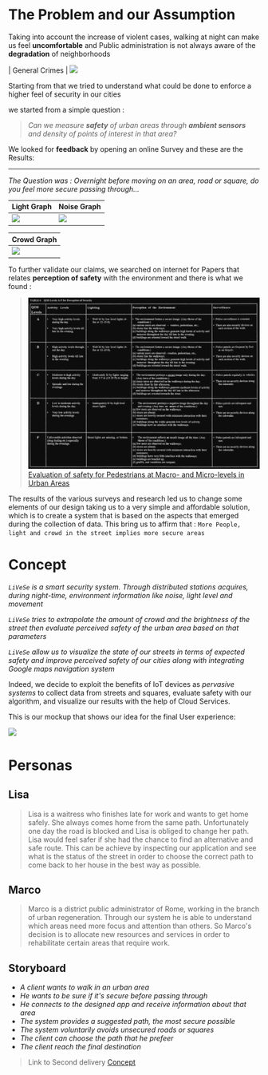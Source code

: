 # The Problem and our Assumption

Taking into account the increase of violent cases, walking at night can make us feel **uncomfortable** and Public administration is not always aware of the **degradation** of neighborhoods

| General Crimes | 
![](https://github.com/nardoz-dev/projectName/blob/main/docs/sharedpictures/2_MainPurpose.jpg)

Starting from that we tried to understand what could be done to enforce a higher feel of security in our cities 

we started from a simple question :

> *Can we measure **safety** of urban areas through **ambient sensors** and density of points of interest in that area?* 

We looked for **feedback** by opening an online Survey and these are the Results: 
*** 
*The Question was : Overnight before moving on an area, road or square, do you feel more secure passing through...*

| Light Graph | Noise Graph |
|--------|--------|
|  ![](https://github.com/nardoz-dev/projectName/blob/main/docs/sharedpictures/2_LightGraph.jpg)  |  ![](https://github.com/nardoz-dev/projectName/blob/main/docs/sharedpictures/2_NoiseGraph.jpg)  |

| Crowd Graph |
|--------|
|![](https://github.com/nardoz-dev/projectName/blob/main/docs/sharedpictures/2_CrowdGraph.jpg)|


To further validate our claims, we searched on internet for Papers that relates **perception of safety** with the environment and there is what we found : 

> ![](../sharedpictures/table6.JPG)
> [Evaluation of safety for Pedestrians at Macro- and Micro-levels in Urban Areas](https://onlinepubs.trb.org/Onlinepubs/trr/1995/1502/1502-012.pdf)


The results of the various surveys and research led us to change some elements of our design taking us to a very simple and affordable solution, which is to create a system that is based on the aspects that emerged during the collection of data.
This bring us to affirm that : 
`More People, light and crowd in the street implies more secure areas`

# Concept

*`LiVeSe` is a smart security system. Through distributed stations acquires, during night-time, environment information like noise, light level and movement*

*`LiVeSe` tries to extrapolate the amount of crowd and the brightness of the street then evaluate perceived safety of the urban area based on that parameters*

*`LiVeSe` allow us to visualize the state of our streets in terms of expected safety and improve perceived safety of our cities along with integrating Google maps navigation system*

Indeed, we decide to exploit the benefits of IoT devices as *pervasive systems* to collect data from streets and squares, evaluate safety with our algorithm, and visualize our results with the help of Cloud Services. 

This is our mockup that shows our idea for the final User experience:

![](https://github.com/nardoz-dev/projectName/blob/main/docs/sharedpictures/2_WebAppMockup.jpg)

# Personas 

##  Lisa

>Lisa is a waitress who finishes late for work and wants to get home safely. She always comes home from the same path. Unfortunately one day the road is blocked and Lisa is obliged to change her path. Lisa would feel safer if she had the chance to find an alternative and safe route. This can be achieve by inspecting our application and see what is the status of the street in order to choose the correct path to come back to her house in the best way as possible.

## Marco

>Marco is a district public administrator of Rome, working in the branch of urban regeneration. Through our system he is able to understand which areas need more focus and attention than others. So Marco's decision is to allocate new resources and services in order to rehabilitate certain areas that require work.

## Storyboard

- *A client wants to walk in an urban area* 
- *He wants to be sure if it's secure before passing through*
- *He connects to the designed app and receive information about that area*
- *The system provides a suggested path, the most secure possible* 
- *The system voluntarily avoids unsecured roads or squares*
- *The client can choose the path that he prefeer*
- *The client reach the final destination*

> Link to Second delivery [Concept](../2nddelivery/concept2.md)
